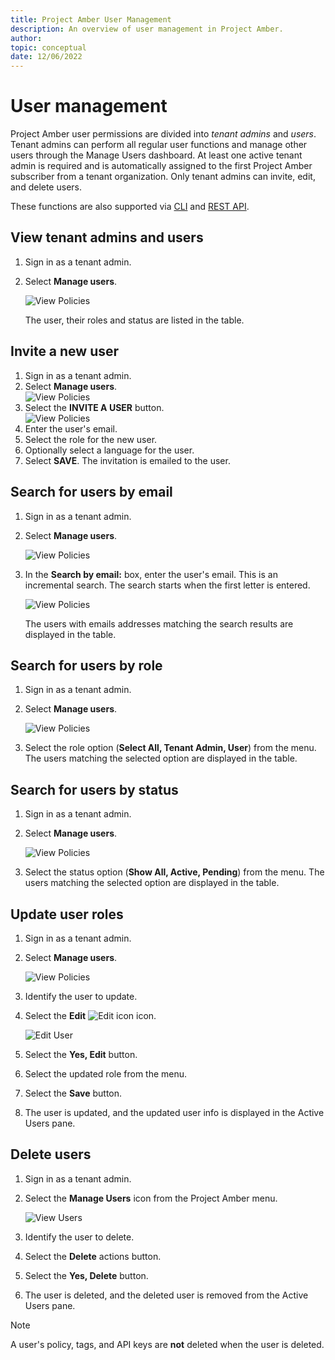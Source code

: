 ```yaml
---
title: Project Amber User Management
description: An overview of user management in Project Amber.
author: 
topic: conceptual
date: 12/06/2022
---
```


# User management

Project Amber user permissions are divided into _tenant admins_ and _users_. Tenant admins can perform all regular user functions and manage other users through the Manage Users dashboard. At least one active tenant admin is required and is automatically assigned to the first Project Amber subscriber from a tenant organization. Only tenant admins can invite, edit, and delete users.

These functions are also supported via [CLI](cli-user-commands.md) and [REST API](~/restapi/restapi-tenant-management.md).

## View tenant admins and users

1. Sign in as a tenant admin.
1. Select **Manage users**.

     ![View Policies](media/howto-manage-users/view-users.png)

     The user, their roles and status are listed in the table. 

## Invite a new user

1. Sign in as a tenant admin.
1. Select **Manage users**.  
    ![View Policies](media/howto-manage-users/view-users.png)  
1. Select the **INVITE A USER** button.  
    ![View Policies](media/howto-manage-users/invite-user.png)
1. Enter the user's email.
1. Select the role for the new user.
1. Optionally select a language for the user.
1. Select **SAVE**.
     The invitation is emailed to the user.

## Search for users by email

1. Sign in as a tenant admin.
1. Select **Manage users**.

    ![View Policies](media/howto-manage-users/view-users.png)

1. In the **Search by email:** box, enter the user's email. This is an incremental search. The search starts when the first letter is entered.

    ![View Policies](media/howto-manage-users/user-email-search.png)

     The users with emails addresses matching the search results are displayed in the table.

## Search for users by role

1. Sign in as a tenant admin.
1. Select **Manage users**.

    ![View Policies](media/howto-manage-users/view-users.png)

1. Select the role option (**Select All, Tenant Admin, User**) from the menu.
     The users matching the selected option are displayed in the table.

## Search for users by status

1. Sign in as a tenant admin.
1. Select **Manage users**.

    ![View Policies](media/howto-manage-users/view-users.png)

1. Select the status option (**Show All, Active, Pending**) from the menu.
     The users matching the selected option are displayed in the table.

## Update user roles

1. Sign in as a tenant admin.
1. Select **Manage users**.

    ![View Policies](media/howto-manage-users/view-users.png)

1. Identify the user to update.
1. Select the **Edit** ![Edit icon](media/common-graphics/edit-icon.png) icon.

    ![Edit User](media/howto-manage-users/edit-user.png)

1. Select the **Yes, Edit** button.
1. Select the updated role from the menu.
1. Select the **Save** button.
1. The user is updated, and the updated user info is displayed in the Active Users pane.

## Delete users

1. Sign in as a tenant admin.
1. Select the **Manage Users** icon from the Project Amber menu.

    ![View Users](media/howto-manage-users/view-users.png)

1. Identify the user to delete.
1. Select the **Delete** actions button.
1. Select the **Yes, Delete** button. 
1. The user is deleted, and the deleted user is removed from the Active Users pane.

> [!NOTE]
> A user's policy, tags, and API keys are **not** deleted when the user is deleted.
